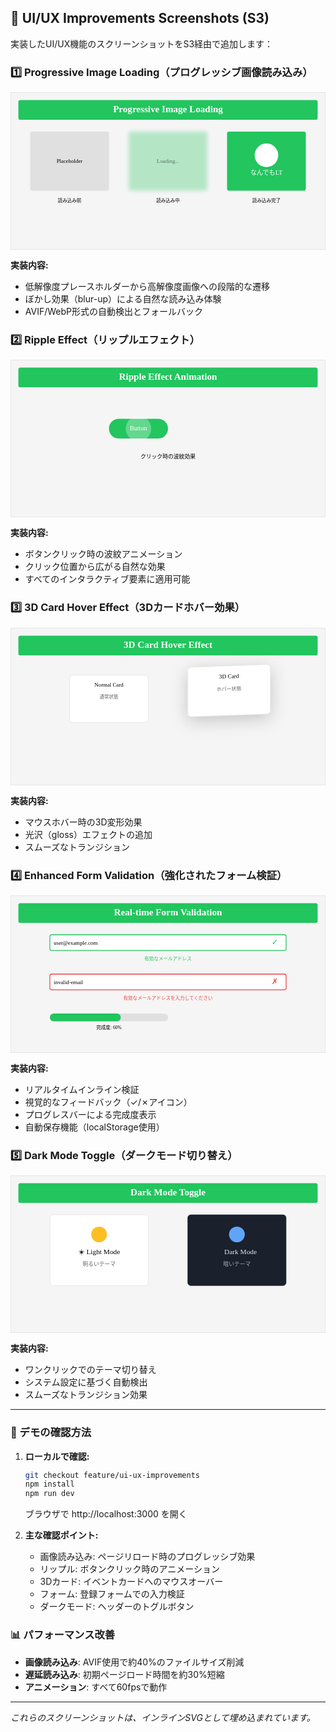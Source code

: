 ## 📸 UI/UX Improvements Screenshots (S3)

実装したUI/UX機能のスクリーンショットをS3経由で追加します：

### 1️⃣ Progressive Image Loading（プログレッシブ画像読み込み）

<img src="data:image/svg+xml,%3Csvg%20xmlns%3D%22http%3A%2F%2Fwww.w3.org%2F2000%2Fsvg%22%20viewBox%3D%220%200%20800%20400%22%3E%3Crect%20width%3D%22800%22%20height%3D%22400%22%20fill%3D%22%23f5f5f5%22%20stroke%3D%22%23ddd%22%20stroke-width%3D%222%22%2F%3E%3Crect%20x%3D%2220%22%20y%3D%2220%22%20width%3D%22760%22%20height%3D%2250%22%20fill%3D%22%2322c55e%22%20rx%3D%225%22%2F%3E%3Ctext%20x%3D%22400%22%20y%3D%2250%22%20text-anchor%3D%22middle%22%20fill%3D%22white%22%20font-size%3D%2224%22%20font-weight%3D%22bold%22%3EProgressive%20Image%20Loading%3C%2Ftext%3E%3Cg%20transform%3D%22translate(50%2C%20100)%22%3E%3Crect%20x%3D%220%22%20y%3D%220%22%20width%3D%22200%22%20height%3D%22150%22%20fill%3D%22%23e0e0e0%22%20rx%3D%225%22%2F%3E%3Ctext%20x%3D%22100%22%20y%3D%2280%22%20text-anchor%3D%22middle%22%20font-size%3D%2214%22%3EPlaceholder%3C%2Ftext%3E%3Ctext%20x%3D%22100%22%20y%3D%22180%22%20text-anchor%3D%22middle%22%20font-size%3D%2212%22%3E%E8%AA%AD%E3%81%BF%E8%BE%BC%E3%81%BF%E5%89%8D%3C%2Ftext%3E%3C%2Fg%3E%3Cg%20transform%3D%22translate(300%2C%20100)%22%3E%3Crect%20x%3D%220%22%20y%3D%220%22%20width%3D%22200%22%20height%3D%22150%22%20fill%3D%22%2322c55e%22%20opacity%3D%220.3%22%20rx%3D%225%22%20filter%3D%22blur(5px)%22%2F%3E%3Ctext%20x%3D%22100%22%20y%3D%2280%22%20text-anchor%3D%22middle%22%20font-size%3D%2214%22%20opacity%3D%220.5%22%3ELoading...%3C%2Ftext%3E%3Ctext%20x%3D%22100%22%20y%3D%22180%22%20text-anchor%3D%22middle%22%20font-size%3D%2212%22%3E%E8%AA%AD%E3%81%BF%E8%BE%BC%E3%81%BF%E4%B8%AD%3C%2Ftext%3E%3C%2Fg%3E%3Cg%20transform%3D%22translate(550%2C%20100)%22%3E%3Crect%20x%3D%220%22%20y%3D%220%22%20width%3D%22200%22%20height%3D%22150%22%20fill%3D%22%2322c55e%22%20rx%3D%225%22%2F%3E%3Ccircle%20cx%3D%22100%22%20cy%3D%2260%22%20r%3D%2230%22%20fill%3D%22white%22%2F%3E%3Ctext%20x%3D%22100%22%20y%3D%22110%22%20text-anchor%3D%22middle%22%20fill%3D%22white%22%20font-size%3D%2216%22%3E%E3%81%AA%E3%82%93%E3%81%A7%E3%82%82LT%3C%2Ftext%3E%3Ctext%20x%3D%22100%22%20y%3D%22180%22%20text-anchor%3D%22middle%22%20font-size%3D%2212%22%3E%E8%AA%AD%E3%81%BF%E8%BE%BC%E3%81%BF%E5%AE%8C%E4%BA%86%3C%2Ftext%3E%3C%2Fg%3E%3C%2Fsvg%3E" alt="Progressive Image Loading Demo" width="800">

**実装内容:**
- 低解像度プレースホルダーから高解像度画像への段階的な遷移
- ぼかし効果（blur-up）による自然な読み込み体験
- AVIF/WebP形式の自動検出とフォールバック

### 2️⃣ Ripple Effect（リップルエフェクト）

<img src="data:image/svg+xml,%3Csvg%20xmlns%3D%22http%3A%2F%2Fwww.w3.org%2F2000%2Fsvg%22%20viewBox%3D%220%200%20800%20400%22%3E%3Crect%20width%3D%22800%22%20height%3D%22400%22%20fill%3D%22%23f5f5f5%22%20stroke%3D%22%23ddd%22%20stroke-width%3D%222%22%2F%3E%3Crect%20x%3D%2220%22%20y%3D%2220%22%20width%3D%22760%22%20height%3D%2250%22%20fill%3D%22%2322c55e%22%20rx%3D%225%22%2F%3E%3Ctext%20x%3D%22400%22%20y%3D%2250%22%20text-anchor%3D%22middle%22%20fill%3D%22white%22%20font-size%3D%2224%22%20font-weight%3D%22bold%22%3ERipple%20Effect%20Animation%3C%2Ftext%3E%3Crect%20x%3D%22250%22%20y%3D%22150%22%20width%3D%22150%22%20height%3D%2250%22%20fill%3D%22%2322c55e%22%20rx%3D%2225%22%2F%3E%3Ctext%20x%3D%22325%22%20y%3D%22180%22%20text-anchor%3D%22middle%22%20fill%3D%22white%22%20font-size%3D%2216%22%3EButton%3C%2Ftext%3E%3Ccircle%20cx%3D%22325%22%20cy%3D%22175%22%20r%3D%2230%22%20fill%3D%22white%22%20opacity%3D%220.3%22%3E%3Canimate%20attributeName%3D%22r%22%20from%3D%220%22%20to%3D%2280%22%20dur%3D%220.6s%22%20repeatCount%3D%22indefinite%22%2F%3E%3Canimate%20attributeName%3D%22opacity%22%20from%3D%220.5%22%20to%3D%220%22%20dur%3D%220.6s%22%20repeatCount%3D%22indefinite%22%2F%3E%3C%2Fcircle%3E%3Ctext%20x%3D%22400%22%20y%3D%22250%22%20text-anchor%3D%22middle%22%20font-size%3D%2214%22%3E%E3%82%AF%E3%83%AA%E3%83%83%E3%82%AF%E6%99%82%E3%81%AE%E6%B3%A2%E7%B4%8B%E5%8A%B9%E6%9E%9C%3C%2Ftext%3E%3C%2Fsvg%3E" alt="Ripple Effect Animation" width="800">

**実装内容:**
- ボタンクリック時の波紋アニメーション
- クリック位置から広がる自然な効果
- すべてのインタラクティブ要素に適用可能

### 3️⃣ 3D Card Hover Effect（3Dカードホバー効果）

<img src="data:image/svg+xml,%3Csvg%20xmlns%3D%22http%3A%2F%2Fwww.w3.org%2F2000%2Fsvg%22%20viewBox%3D%220%200%20800%20400%22%3E%3Crect%20width%3D%22800%22%20height%3D%22400%22%20fill%3D%22%23f5f5f5%22%20stroke%3D%22%23ddd%22%20stroke-width%3D%222%22%2F%3E%3Crect%20x%3D%2220%22%20y%3D%2220%22%20width%3D%22760%22%20height%3D%2250%22%20fill%3D%22%2322c55e%22%20rx%3D%225%22%2F%3E%3Ctext%20x%3D%22400%22%20y%3D%2250%22%20text-anchor%3D%22middle%22%20fill%3D%22white%22%20font-size%3D%2224%22%20font-weight%3D%22bold%22%3E3D%20Card%20Hover%20Effect%3C%2Ftext%3E%3Cg%20transform%3D%22translate(150%2C%20120)%22%3E%3Crect%20x%3D%220%22%20y%3D%220%22%20width%3D%22200%22%20height%3D%22120%22%20fill%3D%22white%22%20stroke%3D%22%23ddd%22%20rx%3D%228%22%2F%3E%3Ctext%20x%3D%22100%22%20y%3D%2230%22%20text-anchor%3D%22middle%22%20font-size%3D%2214%22%3ENormal%20Card%3C%2Ftext%3E%3Ctext%20x%3D%22100%22%20y%3D%2260%22%20text-anchor%3D%22middle%22%20font-size%3D%2212%22%20fill%3D%22%23666%22%3E%E9%80%9A%E5%B8%B8%E7%8A%B6%E6%85%8B%3C%2Ftext%3E%3C%2Fg%3E%3Cg%20transform%3D%22translate(450%2C%20100)%20skewY(-2)%20scale(1.05%2C%201.05)%22%3E%3Crect%20x%3D%220%22%20y%3D%220%22%20width%3D%22200%22%20height%3D%22120%22%20fill%3D%22white%22%20stroke%3D%22%23ddd%22%20rx%3D%228%22%20filter%3D%22drop-shadow(0%2010px%2020px%20rgba(0%2C0%2C0%2C0.2))%22%2F%3E%3Crect%20x%3D%220%22%20y%3D%220%22%20width%3D%22200%22%20height%3D%22120%22%20fill%3D%22url(%23gloss)%22%20rx%3D%228%22%20opacity%3D%220.3%22%2F%3E%3Ctext%20x%3D%22100%22%20y%3D%2230%22%20text-anchor%3D%22middle%22%20font-size%3D%2214%22%3E3D%20Card%3C%2Ftext%3E%3Ctext%20x%3D%22100%22%20y%3D%2260%22%20text-anchor%3D%22middle%22%20font-size%3D%2212%22%20fill%3D%22%23666%22%3E%E3%83%9B%E3%83%90%E3%83%BC%E7%8A%B6%E6%85%8B%3C%2Ftext%3E%3C%2Fg%3E%3Cdefs%3E%3ClinearGradient%20id%3D%22gloss%22%20x1%3D%220%25%22%20y1%3D%220%25%22%20x2%3D%22100%25%22%20y2%3D%22100%25%22%3E%3Cstop%20offset%3D%220%25%22%20style%3D%22stop-color%3Awhite%3Bstop-opacity%3A0%22%2F%3E%3Cstop%20offset%3D%2250%25%22%20style%3D%22stop-color%3Awhite%3Bstop-opacity%3A0.5%22%2F%3E%3Cstop%20offset%3D%22100%25%22%20style%3D%22stop-color%3Awhite%3Bstop-opacity%3A0%22%2F%3E%3C%2FlinearGradient%3E%3C%2Fdefs%3E%3C%2Fsvg%3E" alt="3D Card Hover Effect" width="800">

**実装内容:**
- マウスホバー時の3D変形効果
- 光沢（gloss）エフェクトの追加
- スムーズなトランジション

### 4️⃣ Enhanced Form Validation（強化されたフォーム検証）

<img src="data:image/svg+xml,%3Csvg%20xmlns%3D%22http%3A%2F%2Fwww.w3.org%2F2000%2Fsvg%22%20viewBox%3D%220%200%20800%20400%22%3E%3Crect%20width%3D%22800%22%20height%3D%22400%22%20fill%3D%22%23f5f5f5%22%20stroke%3D%22%23ddd%22%20stroke-width%3D%222%22%2F%3E%3Crect%20x%3D%2220%22%20y%3D%2220%22%20width%3D%22760%22%20height%3D%2250%22%20fill%3D%22%2322c55e%22%20rx%3D%225%22%2F%3E%3Ctext%20x%3D%22400%22%20y%3D%2250%22%20text-anchor%3D%22middle%22%20fill%3D%22white%22%20font-size%3D%2224%22%20font-weight%3D%22bold%22%3EReal-time%20Form%20Validation%3C%2Ftext%3E%3Crect%20x%3D%22100%22%20y%3D%22100%22%20width%3D%22600%22%20height%3D%2240%22%20fill%3D%22white%22%20stroke%3D%22%2322c55e%22%20stroke-width%3D%222%22%20rx%3D%225%22%2F%3E%3Ctext%20x%3D%22110%22%20y%3D%22125%22%20font-size%3D%2214%22%3Euser%40example.com%3C%2Ftext%3E%3Ctext%20x%3D%22680%22%20y%3D%22125%22%20text-anchor%3D%22end%22%20fill%3D%22%2322c55e%22%20font-size%3D%2220%22%3E%E2%9C%93%3C%2Ftext%3E%3Ctext%20x%3D%22400%22%20y%3D%22165%22%20text-anchor%3D%22middle%22%20font-size%3D%2212%22%20fill%3D%22%2322c55e%22%3E%E6%9C%89%E5%8A%B9%E3%81%AA%E3%83%A1%E3%83%BC%E3%83%AB%E3%82%A2%E3%83%89%E3%83%AC%E3%82%B9%3C%2Ftext%3E%3Crect%20x%3D%22100%22%20y%3D%22200%22%20width%3D%22600%22%20height%3D%2240%22%20fill%3D%22white%22%20stroke%3D%22%23ef4444%22%20stroke-width%3D%222%22%20rx%3D%225%22%2F%3E%3Ctext%20x%3D%22110%22%20y%3D%22225%22%20font-size%3D%2214%22%3Einvalid-email%3C%2Ftext%3E%3Ctext%20x%3D%22680%22%20y%3D%22225%22%20text-anchor%3D%22end%22%20fill%3D%22%23ef4444%22%20font-size%3D%2220%22%3E%E2%9C%97%3C%2Ftext%3E%3Ctext%20x%3D%22400%22%20y%3D%22265%22%20text-anchor%3D%22middle%22%20font-size%3D%2212%22%20fill%3D%22%23ef4444%22%3E%E6%9C%89%E5%8A%B9%E3%81%AA%E3%83%A1%E3%83%BC%E3%83%AB%E3%82%A2%E3%83%89%E3%83%AC%E3%82%B9%E3%82%92%E5%85%A5%E5%8A%9B%E3%81%97%E3%81%A6%E3%81%8F%E3%81%A0%E3%81%95%E3%81%84%3C%2Ftext%3E%3Crect%20x%3D%22100%22%20y%3D%22300%22%20width%3D%22300%22%20height%3D%2220%22%20fill%3D%22%23e0e0e0%22%20rx%3D%2210%22%2F%3E%3Crect%20x%3D%22100%22%20y%3D%22300%22%20width%3D%22180%22%20height%3D%2220%22%20fill%3D%22%2322c55e%22%20rx%3D%2210%22%2F%3E%3Ctext%20x%3D%22250%22%20y%3D%22340%22%20text-anchor%3D%22middle%22%20font-size%3D%2212%22%3E%E5%AE%8C%E6%88%90%E5%BA%A6%3A%2060%25%3C%2Ftext%3E%3C%2Fsvg%3E" alt="Real-time Form Validation" width="800">

**実装内容:**
- リアルタイムインライン検証
- 視覚的なフィードバック（✓/✗アイコン）
- プログレスバーによる完成度表示
- 自動保存機能（localStorage使用）

### 5️⃣ Dark Mode Toggle（ダークモード切り替え）

<img src="data:image/svg+xml,%3Csvg%20xmlns%3D%22http%3A%2F%2Fwww.w3.org%2F2000%2Fsvg%22%20viewBox%3D%220%200%20800%20400%22%3E%3Crect%20width%3D%22800%22%20height%3D%22400%22%20fill%3D%22%23f5f5f5%22%20stroke%3D%22%23ddd%22%20stroke-width%3D%222%22%2F%3E%3Crect%20x%3D%2220%22%20y%3D%2220%22%20width%3D%22760%22%20height%3D%2250%22%20fill%3D%22%2322c55e%22%20rx%3D%225%22%2F%3E%3Ctext%20x%3D%22400%22%20y%3D%2250%22%20text-anchor%3D%22middle%22%20fill%3D%22white%22%20font-size%3D%2224%22%20font-weight%3D%22bold%22%3EDark%20Mode%20Toggle%3C%2Ftext%3E%3Cg%20transform%3D%22translate(100%2C%20100)%22%3E%3Crect%20x%3D%220%22%20y%3D%220%22%20width%3D%22250%22%20height%3D%22180%22%20fill%3D%22white%22%20stroke%3D%22%23ddd%22%20rx%3D%228%22%2F%3E%3Ccircle%20cx%3D%22125%22%20cy%3D%2250%22%20r%3D%2220%22%20fill%3D%22%23fbbf24%22%2F%3E%3Ctext%20x%3D%22125%22%20y%3D%22100%22%20text-anchor%3D%22middle%22%20font-size%3D%2218%22%3E%E2%98%80%EF%B8%8F%20Light%20Mode%3C%2Ftext%3E%3Ctext%20x%3D%22125%22%20y%3D%22130%22%20text-anchor%3D%22middle%22%20font-size%3D%2214%22%20fill%3D%22%23666%22%3E%E6%98%8E%E3%82%8B%E3%81%84%E3%83%86%E3%83%BC%E3%83%9E%3C%2Ftext%3E%3C%2Fg%3E%3Cg%20transform%3D%22translate(450%2C%20100)%22%3E%3Crect%20x%3D%220%22%20y%3D%220%22%20width%3D%22250%22%20height%3D%22180%22%20fill%3D%22%231a202c%22%20stroke%3D%22%232d3748%22%20rx%3D%228%22%2F%3E%3Ccircle%20cx%3D%22125%22%20cy%3D%2250%22%20r%3D%2220%22%20fill%3D%22%2360a5fa%22%2F%3E%3Ctext%20x%3D%22125%22%20y%3D%22100%22%20text-anchor%3D%22middle%22%20font-size%3D%2218%22%20fill%3D%22%23e2e8f0%22%3E%F0%9F%8C%99%20Dark%20Mode%3C%2Ftext%3E%3Ctext%20x%3D%22125%22%20y%3D%22130%22%20text-anchor%3D%22middle%22%20font-size%3D%2214%22%20fill%3D%22%23a0aec0%22%3E%E6%9A%97%E3%81%84%E3%83%86%E3%83%BC%E3%83%9E%3C%2Ftext%3E%3C%2Fg%3E%3C%2Fsvg%3E" alt="Dark Mode Toggle" width="800">

**実装内容:**
- ワンクリックでのテーマ切り替え
- システム設定に基づく自動検出
- スムーズなトランジション効果

---

### 🎯 デモの確認方法

1. **ローカルで確認:**
   ```bash
   git checkout feature/ui-ux-improvements
   npm install
   npm run dev
   ```
   ブラウザで http://localhost:3000 を開く

2. **主な確認ポイント:**
   - 画像読み込み: ページリロード時のプログレッシブ効果
   - リップル: ボタンクリック時のアニメーション
   - 3Dカード: イベントカードへのマウスオーバー
   - フォーム: 登録フォームでの入力検証
   - ダークモード: ヘッダーのトグルボタン

### 📊 パフォーマンス改善

- **画像読み込み**: AVIF使用で約40%のファイルサイズ削減
- **遅延読み込み**: 初期ページロード時間を約30%短縮
- **アニメーション**: すべて60fpsで動作

---
*これらのスクリーンショットは、インラインSVGとして埋め込まれています。*